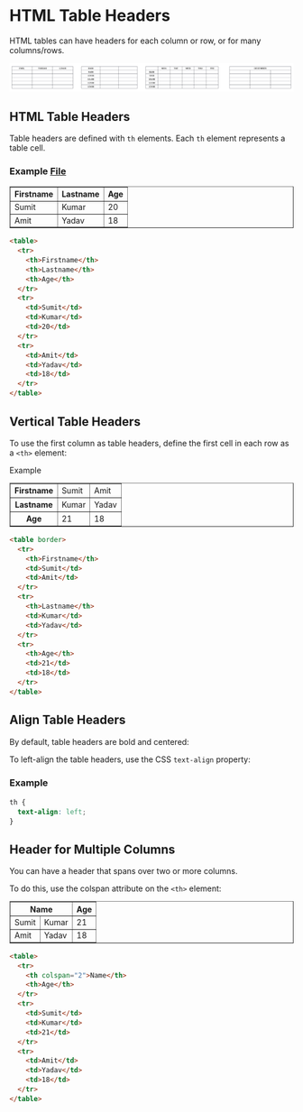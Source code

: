 # HTML Table Headers
HTML tables can have headers for each column or row, or for many columns/rows.

![Alt text](image-12.png)

## HTML Table Headers
Table headers are defined with `th` elements. Each `th` element represents a table cell.

### Example [File](Table_Headers.html)
<table border>
  <tr>
    <th>Firstname</th>
    <th>Lastname</th>
    <th>Age</th>
  </tr>
  <tr>
    <td>Sumit</td>
    <td>Kumar</td>
    <td>20</td>
  </tr>
  <tr>
    <td>Amit</td>
    <td>Yadav</td>
    <td>18</td>
  </tr>
</table>

```html
<table>
  <tr>
    <th>Firstname</th>
    <th>Lastname</th>
    <th>Age</th>
  </tr>
  <tr>
    <td>Sumit</td>
    <td>Kumar</td>
    <td>20</td>
  </tr>
  <tr>
    <td>Amit</td>
    <td>Yadav</td>
    <td>18</td>
  </tr>
</table>
```
## Vertical Table Headers
To use the first column as table headers, define the first cell in each row as a `<th>` element:

Example
<table border>
  <tr>
    <th>Firstname</th>
    <td>Sumit</td>
    <td>Amit</td>
  </tr>
  <tr>
    <th>Lastname</th>
    <td>Kumar</td>
    <td>Yadav</td>
  </tr>
  <tr>
    <th>Age</th>
    <td>21</td>
    <td>18</td>
  </tr>
</table>

```html
<table border>
  <tr>
    <th>Firstname</th>
    <td>Sumit</td>
    <td>Amit</td>
  </tr>
  <tr>
    <th>Lastname</th>
    <td>Kumar</td>
    <td>Yadav</td>
  </tr>
  <tr>
    <th>Age</th>
    <td>21</td>
    <td>18</td>
  </tr>
</table>
```

## Align Table Headers
By default, table headers are bold and centered:


To left-align the table headers, use the CSS `text-align` property:

### Example
```css
th {
  text-align: left;
}
```
## Header for Multiple Columns
You can have a header that spans over two or more columns.


To do this, use the colspan attribute on the `<th>` element:

<table border>
  <tr>
    <th colspan="2">Name</th>
    <th>Age</th>
  </tr>
  <tr>
    <td>Sumit</td>
    <td>Kumar</td>
    <td>21</td>
  </tr>
  <tr>
    <td>Amit</td>
    <td>Yadav</td>
    <td>18</td>
  </tr>
</table>

```html
<table>
  <tr>
    <th colspan="2">Name</th>
    <th>Age</th>
  </tr>
  <tr>
    <td>Sumit</td>
    <td>Kumar</td>
    <td>21</td>
  </tr>
  <tr>
    <td>Amit</td>
    <td>Yadav</td>
    <td>18</td>
  </tr>
</table>
```